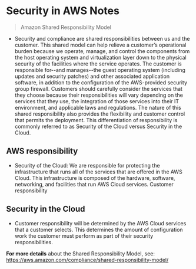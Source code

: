 # Security in AWS Notes
> Amazon Shared Responsibility Model

- Security and compliance are shared responsibilities between us and the customer. This shared model can help relieve a customer’s operational burden because we operate, manage, and control the components from the host operating system and virtualization layer down to the physical security of the facilities where the service operates. The customer is responsible for--and manages--the guest operating system (including updates and security patches) and other associated application software, in addition to the configuration of the AWS-provided security group firewall. Customers should carefully consider the services that they choose because their responsibilities will vary depending on the services that they use, the integration of those services into their IT environment, and applicable laws and regulations. The nature of this shared responsibility also provides the flexibility and customer control that permits the deployment. This differentiation of responsibility is commonly referred to as Security of the Cloud versus Security in the Cloud.

## AWS responsibility

- Security of the Cloud: We are responsible for protecting the infrastructure that runs all of the services that are offered in the AWS Cloud. This infrastructure is composed of the hardware, software, networking, and facilities that run AWS Cloud services.
Customer responsibility

## Security in the Cloud

- Customer responsibility will be determined by the AWS Cloud services that a customer selects. This determines the amount of configuration work the customer must perform as part of their security responsibilities.

**For more details** about the Shared Responsibility Model, see: https://aws.amazon.com/compliance/shared-responsibility-model/
